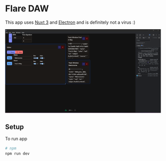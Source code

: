 # Flare DAW

This app uses [Nuxt 3](https://nuxt.com/) and [Electron](https://www.electronjs.org/) and is definitely not a virus :)

![Proof](https://github.com/avalenzo1/flare-daw/blob/main/public/thumbnail.png?raw=true)

## Setup

To run app

```bash
# npm
npm run dev
```
